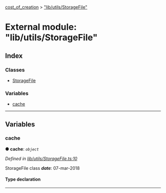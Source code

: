 [cost_of_creation](../README.md) > ["lib/utils/StorageFile"](../modules/_lib_utils_storagefile_.md)



# External module: "lib/utils/StorageFile"

## Index

### Classes

* [StorageFile](../classes/_lib_utils_storagefile_.storagefile.md)


### Variables

* [cache](_lib_utils_storagefile_.md#cache)



---
## Variables
<a id="cache"></a>

###  cache

**●  cache**:  *`object`* 

*Defined in [lib/utils/StorageFile.ts:10](https://github.com/codeartisticninja/cost_of_creation/blob/a194b56/src/script/_classes/lib/utils/StorageFile.ts#L10)*



StorageFile class
*__date__*: 07-mar-2018


#### Type declaration


[index: `string`]: [StorageFile](../classes/_lib_utils_storagefile_.storagefile.md)






___



